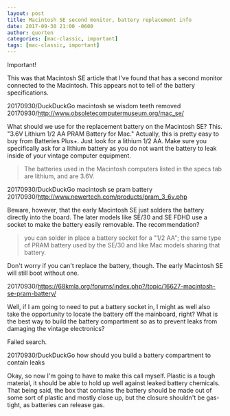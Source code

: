 ```yaml
---
layout: post
title: Macintosh SE second monitor, battery replacement info
date: 2017-09-30 21:00 -0600
author: quorten
categories: [mac-classic, important]
tags: [mac-classic, important]
---
```


Important!

This was that Macintosh SE article that I've found that has a second
monitor connected to the Macintosh.  This appears not to tell of the
battery specifications.

20170930/DuckDuckGo macintosh se wisdom teeth removed  
20170930/http://www.obsoletecomputermuseum.org/mac_se/

What should we use for the replacement battery on the Macintosh SE?
This.  "3.6V Lithium 1/2 AA PRAM Battery for Mac."  Actually, this is
pretty easy to buy from Batteries Plus+.  Just look for a lithium 1/2
AA.  Make sure you specifically ask for a lithium battery as you do
not want the battery to leak inside of your vintage computer
equipment.

> The batteries used in the Macintosh computers listed in the specs
> tab are lithium, and are 3.6V.

20170930/DuckDuckGo macintosh se pram battery  
20170930/http://www.newertech.com/products/pram_3_6v.php

Beware, however, that the early Macintosh SE just solders the battery
directly into the board.  The later models like SE/30 and SE FDHD use
a socket to make the battery easily removable.  The recommendation?

> you can solder in place a battery socket for a "1/2 AA"; the same
> type of PRAM battery used by the SE/30 and like Mac models sharing
> that battery.

<!-- more -->

Don't worry if you can't replace the battery, though.  The early
Macintosh SE will still boot without one.

20170930/https://68kmla.org/forums/index.php?/topic/16627-macintosh-se-pram-battery/

Well, if I am going to need to put a battery socket in, I might as
well also take the opportunity to locate the battery off the
mainboard, right?  What is the best way to build the battery
compartment so as to prevent leaks from damaging the vintage
electronics?

Failed search.

20170930/DuckDuckGo how should you build a battery compartment to
contain leaks

Okay, so now I'm going to have to make this call myself.  Plastic is a
tough material, it should be able to hold up well against leaked
battery chemicals.  That being said, the box that contains the battery
should be made out of some sort of plastic and mostly close up, but
the closure shouldn't be gas-tight, as batteries can release gas.
